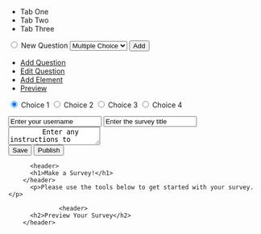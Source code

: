 <!-- create view -->

  <nav role='navigation'>
    <ul class='list-unstyled list-inline tabs'>
      <li><a>Tab One</a></li>
      <li><a class='current-item'>Tab Two</a></li>
      <li><a>Tab Three</a></li>
    </ul>
  </nav>
  <form>
	  <label htmlFor='radio' className='input-radio form-element'>
	    <input type='radio'>
	    New Question
	    </input>
	  </label>
	  <select className='form-element'>
	    <option>Multiple Choice</option>
	    <option>Drop Down</option>
	    <option>Text Box</option>
	  </select>
	  <button type='submit' class='button button-primary'>Add</button>
  </form>
  
  <!-- tabs -->
  
  <div className='tabbed'>
    <ul className='list-unstyled list-inline tabs'>
      <li><a href='/add-question' className='current-item'>
            Add Question
          </a>
      </li>
      <li><a href='/edit-question'>Edit Question</a></li>
      <li><a href='/add-element'>Add Element</a></li>
      <li><a href='/preview'>Preview</a></li>
    </ul>
  </div>
  
  <!-- multiple choice -->
  
  <div className='multi-question'>
    <form action='' method='' id=''>
      <input type='radio' name='' value='' checked='checked' />
        Choice 1
      <input type='radio' name='' value='' />
        Choice 2
      <input type='radio' name='' value='' />
        Choice 3
      <input type='radio' name='' value='' />
        Choice 4
    </form>
  </div>
  
  <!-- Drop down -->

  <!-- preview.js -->

  <aside className='preview-template'>
    <form action='' method='' id=''>
      <input type='text' name='user-name' value='Enter your username' />
      <input type='text' name='survey-title' value='Enter the survey title' />
      <textarea name='instructions'>
        Enter any instructions to respondents here...
      </textarea>
      <div className='question-view'>
      </div>
      <div className='progress-bar'>
      </div>
      <div className='submit-button'>
        <button type='submit' className='button button-primary'
            onClick={}>
            Save
        </button>
        <button type='submit' className='button button-primary'
            onClick=''>
            Publish
        </button>
      </div>
      <div className='thanks-view'>
      </div>
    </form>
  </aside>  
  
  <!-- below needs slotting in to work above the 2 columns - maybe in grid view -->
          <header>
          <h1>Make a Survey!</h1>
        </header>
          <p>Please use the tools below to get started with your survey.</p>

                  <header>
          <h2>Preview Your Survey</h2>
        </header>

  <!-- ############################################# -->

  